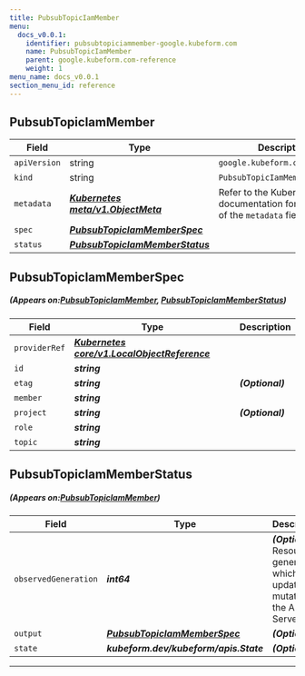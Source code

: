 ```yaml
---
title: PubsubTopicIamMember
menu:
  docs_v0.0.1:
    identifier: pubsubtopiciammember-google.kubeform.com
    name: PubsubTopicIamMember
    parent: google.kubeform.com-reference
    weight: 1
menu_name: docs_v0.0.1
section_menu_id: reference
---
```


## PubsubTopicIamMember
| Field | Type | Description |
| ------ | ----- | ----------- |
| `apiVersion` | string | `google.kubeform.com/v1alpha1` |
|    `kind` | string | `PubsubTopicIamMember` |
| `metadata` | ***[Kubernetes meta/v1.ObjectMeta](https://kubernetes.io/docs/reference/generated/kubernetes-api/v1.13/#objectmeta-v1-meta)***|Refer to the Kubernetes API documentation for the fields of the `metadata` field.|
| `spec` | ***[PubsubTopicIamMemberSpec](#PubsubTopicIamMemberSpec)***||
| `status` | ***[PubsubTopicIamMemberStatus](#PubsubTopicIamMemberStatus)***||
## PubsubTopicIamMemberSpec
##### (Appears on:[PubsubTopicIamMember](#PubsubTopicIamMember), [PubsubTopicIamMemberStatus](#PubsubTopicIamMemberStatus))
| Field | Type | Description |
| ------ | ----- | ----------- |
| `providerRef` | ***[Kubernetes core/v1.LocalObjectReference](https://kubernetes.io/docs/reference/generated/kubernetes-api/v1.13/#localobjectreference-v1-core)***||
| `id` | ***string***||
| `etag` | ***string***| ***(Optional)*** |
| `member` | ***string***||
| `project` | ***string***| ***(Optional)*** |
| `role` | ***string***||
| `topic` | ***string***||
## PubsubTopicIamMemberStatus
##### (Appears on:[PubsubTopicIamMember](#PubsubTopicIamMember))
| Field | Type | Description |
| ------ | ----- | ----------- |
| `observedGeneration` | ***int64***| ***(Optional)*** Resource generation, which is updated on mutation by the API Server.|
| `output` | ***[PubsubTopicIamMemberSpec](#PubsubTopicIamMemberSpec)***| ***(Optional)*** |
| `state` | ***kubeform.dev/kubeform/apis.State***| ***(Optional)*** |
---
